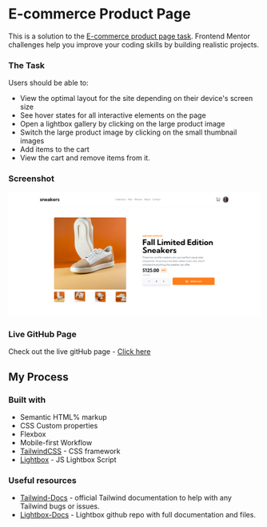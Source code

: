 # E-commerce Product Page
This is a solution to the [E-commerce product page task](https://www.frontendmentor.io/challenges/ecommerce-product-page-UPsZ9MJp6). Frontend Mentor challenges help you improve your coding skills by building realistic projects.

### The Task
Users should be able to:

- View the optimal layout for the site depending on their device's screen size
- See hover states for all interactive elements on the page
- Open a lightbox gallery by clicking on the large product image
- Switch the large product image by clicking on the small thumbnail images
- Add items to the cart
- View the cart and remove items from it.

### Screenshot
![img](./images/screencapture-127-0-0-1-5500-index-html-2023-01-03-05_35_41.png)

### Live GitHub Page
Check out the live gitHub page - [Click here](https://ralatcode.github.io/sneakers-landing-page/)

## My Process

### Built with

- Semantic HTML% markup
- CSS Custom properties
- Flexbox
- Mobile-first Workflow
- [TailwindCSS](https://tailwindcss.com/) - CSS framework
- [Lightbox](https://lokeshdhakar.com/projects/lightbox2) - JS Lightbox Script

### Useful resources
- [Tailwind-Docs](https://tailwindcss.com/docs/installation) - official Tailwind documentation to help with any Tailwind bugs or issues.
- [Lightbox-Docs](https://github.com/lokesh/lightbox2) - Lightbox github repo with full documentation and files.